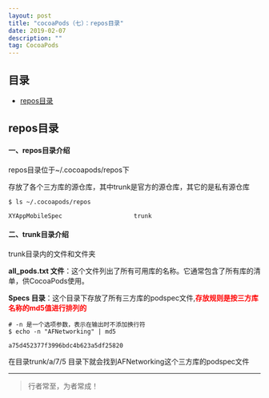 ```yaml
---
layout: post
title: "cocoaPods（七）：repos目录"
date: 2019-02-07
description: ""
tag: CocoaPods
--- 
```





## 目录
* [repos目录](#content1)


<!-- ************************************************ -->
## <a id="content1">repos目录</a> 

#### 一、repos目录介绍

repos目录位于~/.cocoapods/repos下

存放了各个三方库的源仓库，其中trunk是官方的源仓库，其它的是私有源仓库

```shell
$ ls ~/.cocoapods/repos

XYAppMobileSpec                    trunk
```


#### 二、trunk目录介绍

trunk目录内的文件和文件夹 

**all_pods.txt 文件**：这个文件列出了所有可用库的名称。它通常包含了所有库的清单，供CocoaPods使用。

**Specs 目录**：这个目录下存放了所有三方库的podspec文件,<span style="color:red;font-weight:bold">存放规则是按三方库名称的md5值进行排列的</span>

```shell
# -n 是一个选项参数，表示在输出时不添加换行符
$ echo -n "AFNetworking" | md5

a75d452377f3996bdc4b623a5df25820
```
在目录trunk/a/7/5 目录下就会找到AFNetworking这个三方库的podspec文件



----------
>  行者常至，为者常成！



